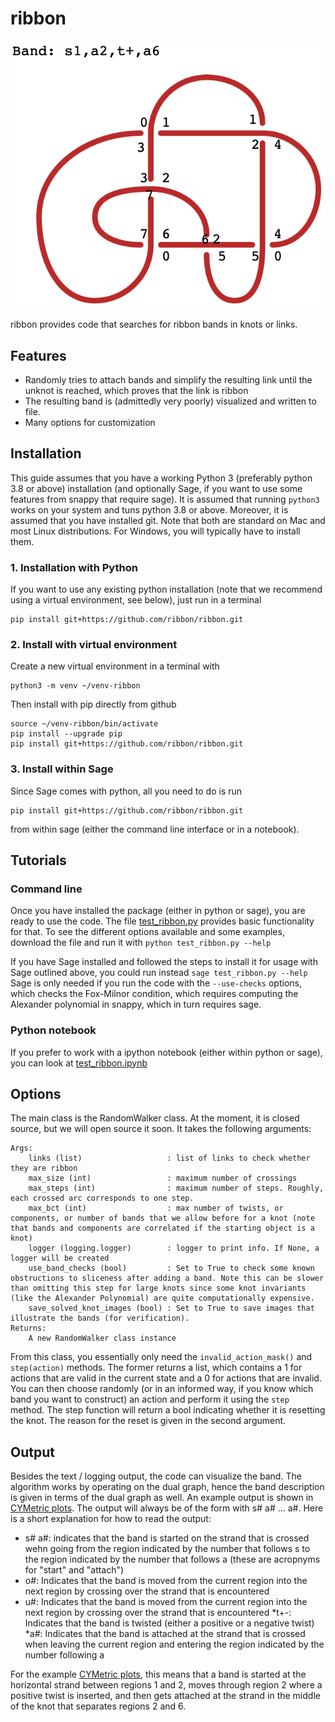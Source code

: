 # ribbon
![CYMetric plots](/assets/stevedore.png)

ribbon provides code that searches for ribbon bands in knots or links.

## Features
- Randomly tries to attach bands and simplify the resulting link until the unknot is reached, which proves that the link is ribbon
- The resulting band is (admittedly very poorly) visualized and written to file.
- Many options for customization

## Installation
This guide assumes that you have a working Python 3 (preferably python 3.8 or above) installation (and optionally Sage, if you want to use some features from snappy that require sage). It is assumed that running ```python3``` works on your system and tuns python 3.8 or above.  Moreover, it is assumed that you have installed git. Note that both are standard on Mac and most Linux distributions. For Windows, you will typically have to install them.

### 1. Installation with Python
If you want to use any existing python installation (note that we recommend using a virtual environment, see below), just run in a terminal
```console
pip install git+https://github.com/ribbon/ribbon.git
```

### 2. Install with virtual environment
Create a new virtual environment in a terminal with

```console
python3 -m venv ~/venv-ribbon
```

Then install with pip directly from github 

```console
source ~/venv-ribbon/bin/activate
pip install --upgrade pip
pip install git+https://github.com/ribbon/ribbon.git
```

### 3. Install within Sage
Since Sage comes with python, all you need to do is run 
```console
pip install git+https://github.com/ribbon/ribbon.git
```
from within sage (either the command line interface or in a notebook).

## Tutorials

### Command line
Once you have installed the package (either in python or sage), you are ready to use the code. The file [test_ribbon.py](examples/test_ribbon.py) provides basic functionality for that. To see the different options available and some examples, download the file and run it with 
```python test_ribbon.py --help```

If you have Sage installed and followed the steps to install it for usage with Sage outlined above, you could run instead
```sage test_ribbon.py --help```
Sage is only needed if you run the code with the ```--use-checks``` options, which checks the Fox-Milnor condition, which requires computing the Alexander polynomial in snappy, which in turn requires sage.

### Python notebook
If you prefer to work with a ipython notebook (either within python or sage), you can look at [test_ribbon.ipynb](examples/test_ribbon.ipynb)

## Options
The main class is the RandomWalker class. At the moment, it is closed source, but we will open source it soon. It takes the following arguments:
```
Args:
	links (list)                   : list of links to check whether they are ribbon
	max_size (int)                 : maximum number of crossings
	max_steps (int)                : maximum number of steps. Roughly, each crossed arc corresponds to one step.
	max_bct (int)                  : max number of twists, or components, or number of bands that we allow before for a knot (note that bands and components are correlated if the starting object is a knot)
	logger (logging.logger)        : logger to print info. If None, a logger will be created
	use_band_checks (bool)         : Set to True to check some known obstructions to sliceness after adding a band. Note this can be slower than omitting this step for large knots since some knot invariants (like the Alexander Polynomial) are quite computationally expensive.
	save_solved_knot_images (bool) : Set to True to save images that illustrate the bands (for verification).
Returns:
    A new RandomWalker class instance
```
From this class, you essentially only need the ```invalid_action_mask()``` and ```step(action)``` methods. The former returns a list, which contains a 1 for actions that are valid in the current state and a 0 for actions that are invalid. You can then choose randomly (or in an informed way, if you know which band you want to construct) an action and perform it using the ```step``` method. The step function will return a bool indicating whether it is resetting the knot. The reason for the reset is given in the second argument.

## Output 
Besides the text / logging output, the code can visualize the band. The algorithm works by operating on the dual graph, hence the band description is given in terms of the dual graph as well. An example output is shown in [CYMetric plots](/assets/stevedore.png). The output will always be of the form with s# a# ... a#. Here is a short explanation for how to read the output:
* s# a#: indicates that the band is started on the strand that is crossed wehn going from the region indicated by the number that follows s to the region indicated by the number that follows a (these are acropnyms for "start" and "attach")
* o#:    Indicates that the band is moved from the current region into the next region by crossing over the strand that is encountered
* u#:    Indicates that the band is moved from the current region into the next region by crossing over the strand that is encountered
*t+-:    Indicates that the band is twisted (either a positive or a negative twist)
*a#:     Indicates that the band is attached at the strand that is crossed when leaving the current region and entering the region indicated by the number following a

For the example [CYMetric plots](/assets/stevedore.png), this means that a band is started at the horizontal strand between regions 1 and 2, moves through region 2 where a positive twist is inserted, and then gets attached at the strand in the middle of the knot that separates regions 2 and 6.
